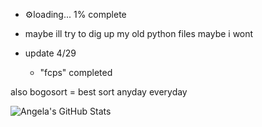 - ⚙️loading... 1% complete
- maybe ill try to dig up my old python files maybe i wont

- update 4/29
  - "fcps" completed

also bogosort = best sort anyday everyday

![Angela's GitHub Stats](https://github-readme-stats.vercel.app/api?username=alegnaaa-hd&theme=tokyonight&show_icons=true)
